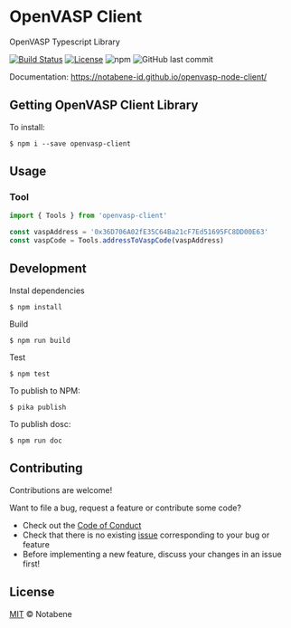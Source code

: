 # OpenVASP Client

OpenVASP Typescript Library

[![Build Status](https://github.com/notabene-id/openvasp-node-client/workflows/build/badge.svg)](https://github.com/notabene-id/openvasp-node-client/actions)
[![License](https://img.shields.io/github/license/notabene-id/openvasp-node-client.svg?color=blue)](./LICENSE.md)
![npm](https://img.shields.io/npm/v/openvasp-client)
![GitHub last commit](https://img.shields.io/github/last-commit/notabene-id/openvasp-node-client)

Documentation: https://notabene-id.github.io/openvasp-node-client/

## Getting OpenVASP Client Library

To install:

```
$ npm i --save openvasp-client
```

## Usage

### Tool

```javascript
import { Tools } from 'openvasp-client'

const vaspAddress = '0x36D706A02fE35C64Ba21cF7Ed51695FC8DD00E63'
const vaspCode = Tools.addressToVaspCode(vaspAddress)

```

## Development

Instal dependencies

```
$ npm install
```

Build

```
$ npm run build
```

Test

```
$ npm test
```

To publish to NPM:

```
$ pika publish
```

To publish dosc:

```
$ npm run doc
```

## Contributing

Contributions are welcome!

Want to file a bug, request a feature or contribute some code?

- Check out the [Code of Conduct](./CODE_OF_CONDUCT.md)
- Check that there is no existing [issue](https://github.com/Notabene-id/openvasp-node-client/issues) corresponding to your bug or feature
- Before implementing a new feature, discuss your changes in an issue first!

## License

[MIT](./LICENSE.md) © Notabene